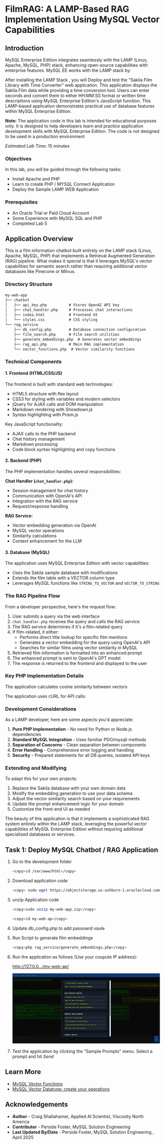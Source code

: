 # FilmRAG: A LAMP-Based RAG Implementation Using MySQL Vector Capabilities

## Introduction

MySQL Enterprise Edition integrates seamlessly with the LAMP (Linux, Apache, MySQL, PHP) stack, enhancing open-source capabilities with enterprise features. MySQL EE works with the LAMP stack by:

After installing the LAMP Stack , you will Deploy and test the "Sakila Film Library with Time Converter" web application. This application displays the Sakila.Film data while providing a time conversion tool. Users can enter seconds and convert them to either HH:MM:SS format or written time descriptions using MySQL Enterprise Edition's JavaScript function. This LAMP-based application demonstrates practical use of database features within MySQL Enterprise Edition.

**Note:** The application code in this lab is intended for educational purposes only. It is designed to help developers learn and practice application development skills with MySQL Enterprise Edition. The code is not designed to be used in a production environment

_Estimated Lab Time:_ 15 minutes

### Objectives

In this lab, you will be guided through the following tasks:

- Install Apache and PHP
- Learn to create PHP / MYSQL Connect Application
- Deploy the Sample LAMP WEB Application

### Prerequisites

- An Oracle Trial or Paid Cloud Account
- Some Experience with MySQL SQL and  PHP
- Completed Lab 5


## Application Overview

This is a film information chatbot built entirely on the LAMP stack (Linux, Apache, MySQL, PHP) that implements a Retrieval Augmented Generation (RAG) pipeline. What makes it special is that it leverages MySQL's vector capabilities for semantic search rather than requiring additional vector databases like Pinecone or Milvus.

### Directory Structure

```
my-web-app
├── chatbot
│   ├── api_key.php          # Stores OpenAI API key
│   ├── chat_handler.php     # Processes chat interactions
│   ├── index.html           # Frontend UI
│   └── styles.css           # CSS styling
└── rag_service
    ├── db_config.php        # Database connection configuration
    ├── film_search.php      # Film search utilities
    ├── generate_embeddings.php  # Generates vector embeddings
    ├── rag_api.php          # Main RAG implementation
    └── vector_functions.php  # Vector similarity functions
```

### Technical Components

#### 1. Frontend (HTML/CSS/JS)

The frontend is built with standard web technologies:
- HTML5 structure with flex layout
- CSS3 for styling with variables and modern selectors
- jQuery for AJAX calls and DOM manipulation
- Markdown rendering with Showdown.js
- Syntax highlighting with Prism.js

Key JavaScript functionality:
- AJAX calls to the PHP backend
- Chat history management
- Markdown processing
- Code block syntax highlighting and copy functions

#### 2. Backend (PHP)

The PHP implementation handles several responsibilities:

**Chat Handler (`chat_handler.php`):**
- Session management for chat history
- Communication with OpenAI's API 
- Integration with the RAG service
- Request/response handling

**RAG Service:**
- Vector embedding generation via OpenAI
- MySQL vector operations
- Similarity calculations
- Context enhancement for the LLM

#### 3. Database (MySQL)

The application uses MySQL Enterprise Edition with vector capabilities:
- Uses the Sakila sample database with modifications
- Extends the film table with a VECTOR column type
- Leverages MySQL functions like `STRING_TO_VECTOR` and `VECTOR_TO_STRING`


### The RAG Pipeline Flow

From a developer perspective, here's the request flow:

1. User submits a query via the web interface
2. `chat_handler.php` receives the query and calls the RAG service
3. The RAG service determines if it's a film-related query
4. If film-related, it either:
   - Performs direct title lookup for specific film mentions
   - Generates a vector embedding for the query using OpenAI's API
   - Searches for similar films using vector similarity in MySQL
5. Retrieved film information is formatted into an enhanced prompt
6. The enhanced prompt is sent to OpenAI's GPT model
7. The response is returned to the frontend and displayed to the user

### Key PHP Implementation Details

The application calculates cosine similarity between vectors

The application uses cURL for API calls:

### Development Considerations

As a LAMP developer, here are some aspects you'd appreciate:

1. **Pure PHP Implementation** - No need for Python or Node.js dependencies
2. **Standard MySQL Integration** - Uses familiar PDO/mysqli methods
3. **Separation of Concerns** - Clean separation between components
4. **Error Handling** - Comprehensive error logging and handling
5. **Security** - Prepared statements for all DB queries, isolated API keys

### Extending and Modifying

To adapt this for your own projects:

1. Replace the Sakila database with your own domain data
2. Modify the embedding generation to use your data schema
3. Adjust the vector similarity search based on your requirements
4. Update the prompt enhancement logic for your domain
5. Customize the front-end UI as needed

The beauty of this application is that it implements a sophisticated RAG system entirely within the LAMP stack, leveraging the powerful vector capabilities of MySQL Enterprise Edition without requiring additional specialized databases or services.


## Task 1: Deploy MySQL Chatbot / RAG Application  

1. Go to the development folder

    ```bash
    <copy>cd /var/www/html</copy>
    ```


2. Download application code

    ```bash
    <copy> sudo wget https://objectstorage.us-ashburn-1.oraclecloud.com/p/3OoFNkSBu-odiaGYWalLY0L0s7xPw99x-pIcgC28w5wrH5DLrrwpsWtulHUJaPsd/n/idazzjlcjqzj/b/Applications/o/my-web-app.zip</copy>
    ```

3. unzip Application code

    ```bash
    <copy>sudo unzip my-web-app.zip</copy>
    ```

    ```bash
    <copy>cd my-web-ap</copy>
    ```

4. Update db_config.php to add passowrd vaule

5. Run Script to generate film embeddings  

    ```bash
    <copy>php rag_service/generate_embeddings.php</copy>
    ```

6. Run the application as follows (Use your coupute IP address):

    http://127.0.0.../my-web-ap/

    ![MySQL Rag App](./images/my-web-app.png "MySQL Rag App")

7. Test the application by clicking the "Sample Prompts" menu. Select a prompt and hit *Send*


## Learn More

- [MySQL Vector Functions](https://dev.mysql.com/doc/refman/9.2/en/vector-functions.html)
- [MySQL Vector Datatype: create your operations](https://blogs.oracle.com/mysql/post/mysql-vector-datatype-create-your-operations-part-1)

## Acknowledgements

- **Author** - Craig Shallahamer, Applied AI Scientist, Viscosity North America
- **Contributor** - Perside Foster, MySQL Solution Engineering 
- **Last Updated By/Date** - Perside Foster, MySQL Solution Engineering , April 2025